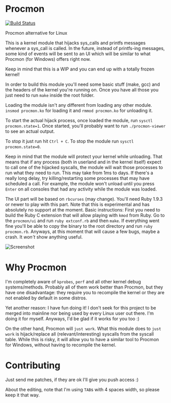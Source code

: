 Procmon
=======

[![Build Status](https://drone.io/github.com/alexandernst/procmon/status.png)](https://drone.io/github.com/alexandernst/procmon/latest)

Procmon alternative for Linux


This is a kernel module that hijacks sys_calls and printfs messages whenever a sys_call is called.
In the future, instead of printfs-ing messages, some kind of events will be sent to an UI which will
be similar to what Procmon (for Windows) offers right now.

Keep in mind that this is a WIP and you can end up with a totally frozen kernel!


In order to build this module you'll need some basic stuff (make, gcc) and the headers of the kernel 
you're running on.
Once you have all those you just need to run ```make``` inside the root folder.

Loading the module isn't any different from loading any other module. ```insmod procmon.ko``` for 
loading it and ```rmmod procmon.ko``` for unloading it.

To start the actual hijack process, once loaded the module, run ```sysctl procmon.state=1```.
Once started, you'll probably want to run ```./procmon-viewer``` to see an actual output.

To stop it just run hit ```Ctrl + C```. To stop the module run ```sysctl procmon.state=0```.

Keep in mind that the module will protect your kernel while unloading. That means that if any process
(both in userland and in the kernel itself) expect to call one of the hijacked syscalls, the module will
wait those processes to run what they need to run. This may take from 1ms to days. If there's a really long
delay, try killing/restarting some processes that may have scheduled a call. For example, the module won't
unload until you press ```Enter``` on all consoles that had any activity while the module was loaded.

The UI part will be based on ```rbcurses``` (may change). You'll need Ruby 1.9.3 or newer to play with this part.
Note that this is experimental and has absolutely no support at the moment. Basic instructions:
First you need to build the Ruby C extension that will allow playing with ```kmod``` from Ruby. Go to the
```procmon/ui``` and run ```ruby extconf.rb``` and then ```make```. If everything went fine you'll be able to
copy the binary to the root directory and run ```ruby procmon.rb```.
Anyways, at this moment that will cause a few bugs, maybe a crash. It *won't* show anything useful.

![Screenshot](https://raw.github.com/alexandernst/procmon/screenshots/screenshot1.jpeg)

Why Procmon
=======

I'm completely aware of ```kprobes```, ```perf``` and all other kernel debug systems/methods. Probably all of them work better than Procmon, but they have one disadvantage: they require you to recompile the kernel or they are not enabled by default in some distros.

Yet another reason: I have fun doing it! I don't seek for this project to be merged into mainline nor being used by every Linux user out there. I'm doing it for myself. Anyways, I'd be glad if it works for you too :)

On the other hand, Procmon will ```just work```.
What this module does to ```just work``` is hijack/replace all (relevant/interesting) syscalls from the syscall table. While this is risky, it will allow you to have a similar tool to Procmon for Windows, without having to recompile the kernel.

Contributing
=======

Just send me patches, if they are ok I'll give you push access :)

About the editing, note that I'm using ```TAB```s with 4 spaces width, so please keep it that way.